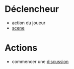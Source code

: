 # Déclencheur

- action du joueur
- [scene](../concept/scene.md)

# Actions

- commencer une [discussion](../concept/discussion.md)
